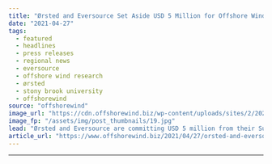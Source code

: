 ```yaml
---
title: "Ørsted and Eversource Set Aside USD 5 Million for Offshore Wind Research"
date: "2021-04-27"
tags: 
  - featured
  - headlines
  - press releases
  - regional news
  - eversource
  - offshore wind research
  - ørsted
  - stony brook university
  - offshorewind
source: "offshorewind"
image_url: "https://cdn.offshorewind.biz/wp-content/uploads/sites/2/2021/04/27090502/%C3%98rsted-and-Eversource-Set-Aside-USD-5-Million-for-Offshore-Wind-Research.jpg"
image_fp: "/assets/img/post_thumbnails/19.jpg"
lead: "Ørsted and Eversource are committing USD 5 million from their Sunrise Wind project in"
article_url: "https://www.offshorewind.biz/2021/04/27/orsted-and-eversource-set-aside-usd-5-million-for-offshore-wind-research/"
---
```


---
